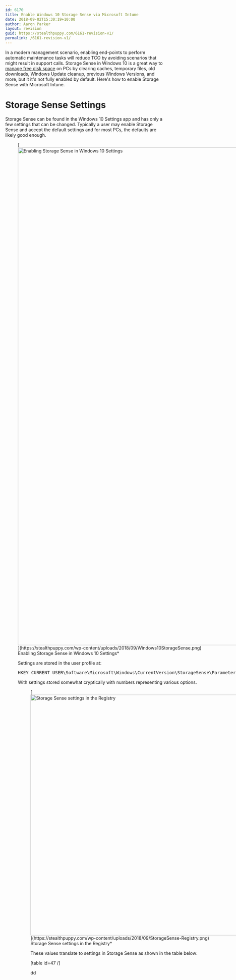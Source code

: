```yaml
---
id: 6170
title: Enable Windows 10 Storage Sense via Microsoft Intune
date: 2018-09-02T15:30:19+10:00
author: Aaron Parker
layout: revision
guid: https://stealthpuppy.com/6161-revision-v1/
permalink: /6161-revision-v1/
---
```

In a modern management scenario, enabling end-points to perform automatic maintenance tasks will reduce TCO by avoiding scenarios that might result in support calls. Storage Sense in Windows 10 is a great way to [manage free disk space](https://support.microsoft.com/en-us/help/12425/windows-10-free-up-drive-space) on PCs by clearing caches, temporary files, old downloads, Windows Update cleanup, previous Windows Versions, and more, but it it's not fully enabled by default. Here's how to enable Storage Sense with Microsoft Intune.

# Storage Sense Settings

Storage Sense can be found in the Windows 10 Settings app and has only a few settings that can be changed. Typically a user may enable Storage Sense and accept the default settings and for most PCs, the defaults are likely good enough.

<figure id="attachment_6164" aria-describedby="caption-attachment-6164" style="width: 2494px" class="wp-caption aligncenter">[<img class="size-full wp-image-6164" src="https://stealthpuppy.com/wp-content/uploads/2018/09/Windows10StorageSense.png" alt="Enabling Storage Sense in Windows 10 Settings" width="2494" height="1578" srcset="https://stealthpuppy.com/wp-content/uploads/2018/09/Windows10StorageSense.png 2494w, https://stealthpuppy.com/wp-content/uploads/2018/09/Windows10StorageSense-150x95.png 150w, https://stealthpuppy.com/wp-content/uploads/2018/09/Windows10StorageSense-300x190.png 300w, https://stealthpuppy.com/wp-content/uploads/2018/09/Windows10StorageSense-768x486.png 768w, https://stealthpuppy.com/wp-content/uploads/2018/09/Windows10StorageSense-1024x648.png 1024w" sizes="(max-width: 2494px) 100vw, 2494px" />](https://stealthpuppy.com/wp-content/uploads/2018/09/Windows10StorageSense.png)<figcaption id="caption-attachment-6164" class="wp-caption-text">Enabling Storage Sense in Windows 10 Settings*

Settings are stored in the user profile at:

<pre class="prettyprint lang-javascript" data-start-line="1" data-visibility="visible" data-highlight="" data-caption="">HKEY_CURRENT_USER\Software\Microsoft\Windows\CurrentVersion\StorageSense\Parameters\StoragePolicy</pre>

With settings stored somewhat cryptically with numbers representing various options.

<figure id="attachment_6168" aria-describedby="caption-attachment-6168" style="width: 1700px" class="wp-caption aligncenter">[<img class="size-full wp-image-6168" src="https://stealthpuppy.com/wp-content/uploads/2018/09/StorageSense-Registry.png" alt="Storage Sense settings in the Registry" width="1700" height="763" srcset="https://stealthpuppy.com/wp-content/uploads/2018/09/StorageSense-Registry.png 1700w, https://stealthpuppy.com/wp-content/uploads/2018/09/StorageSense-Registry-150x67.png 150w, https://stealthpuppy.com/wp-content/uploads/2018/09/StorageSense-Registry-300x135.png 300w, https://stealthpuppy.com/wp-content/uploads/2018/09/StorageSense-Registry-768x345.png 768w, https://stealthpuppy.com/wp-content/uploads/2018/09/StorageSense-Registry-1024x460.png 1024w" sizes="(max-width: 1700px) 100vw, 1700px" />](https://stealthpuppy.com/wp-content/uploads/2018/09/StorageSense-Registry.png)<figcaption id="caption-attachment-6168" class="wp-caption-text">Storage Sense settings in the Registry*

These values translate to settings in Storage Sense as shown in the table below:

[table id=47 /]

dd